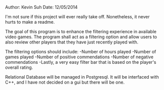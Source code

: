 Author: Kevin Suh
Date: 12/05/2014

I'm not sure if this project will ever really take off. Nonetheless, it never hurts to make a readme.

The goal of this program is to enhance the filtering experience in available video games. The program shall act as a filtering option and allow users to also review
other players that they have just recently played with.

The filtering options should include:
    -Number of hours played
    -Number of games played
    -Number of positive commendations
    -Number of negative commendations
    -Lastly, a very easy filter bar that is based
    on the player's overall rating.

Relational Database will be managed in Postgresql.
It will be interfaced with C++, and I have not decided on a gui but there will be one.
